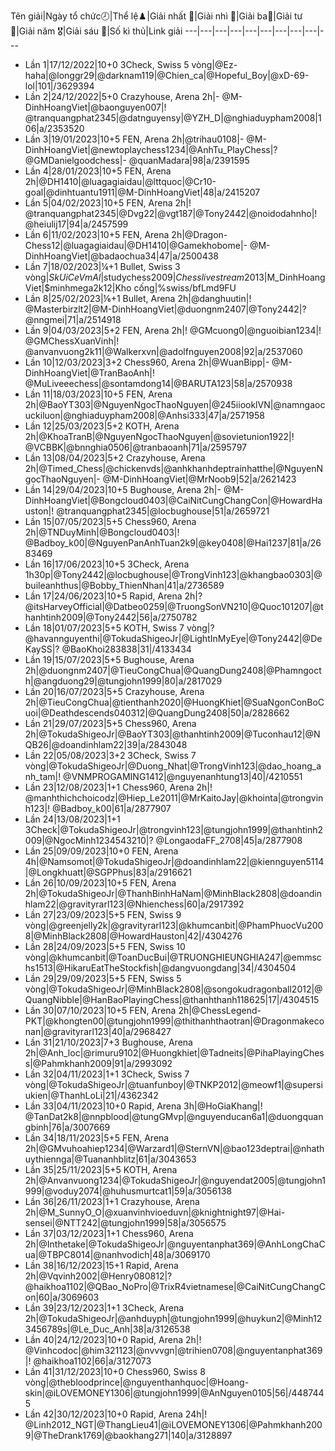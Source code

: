 Tên giải|Ngày tổ chức🕗|Thể lệ♟️|Giải nhất 🥇|Giải nhì 🥈|Giải ba🥉|Giải tư 🏅|Giải năm 🎖️|Giải sáu 🌟|Số kì thủ|Link giải
---|---|---|---|---|---|---|---|---|---
* Lần 1|17/12/2022|10+0 3Check, Swiss 5 vòng|@Ez-haha|@longgr29|@darknam119|@Chien_ca|@Hopeful_Boy|@xD-69-lol|101|/3629394
* Lần 2|24/12/2022|5+0 Crazyhouse, Arena 2h|- @M-DinhHoangViet|@baonguyen007|! @tranquangphat2345|@datnguyensy|@YZH_D|@nghiaduypham2008|106|a/2353520
* Lần 3|19/01/2023|10+5 FEN, Arena 2h|@trihau0108|- @M-DinhHoangViet|@newtoplaychess1234|@AnhTu_PlayChess|? @GMDanielgoodchess|- @quanMadara|98|a/2391595
* Lần 4|28/01/2023|10+5 FEN, Arena 2h|@DH1410|@luagagiaidau|@lttquoc|@Cr10-goal|@dinhtuantu1911|@M-DinhHoangViet|48|a/2415207
* Lần 5|04/02/2023|10+5 FEN, Arena 2h|! @tranquangphat2345|@Dvg22|@vgt187|@Tony2442|@noidodahnho|! @heiulij17|94|a/2457599
* Lần 6|11/02/2023|10+5 FEN, Arena 2h|@Dragon-Chess12|@luagagiaidau|@DH1410|@Gamekhobome|- @M-DinhHoangViet|@badaochua34|47|a/2500438
* Lần 7|18/02/2023|¼+1 Bullet, Swiss 3 vòng|$SkUiCeVmAl|$studychess2009|$Chesslivestream2013|$M_DinhHoangViet|$minhmega2k12|Kho cống|%swiss/bfLmd9FU
* Lần 8|25/02/2023|⅙+1 Bullet, Arena 2h|@danghuutin|! @Masterbirzlt2|@M-DinhHoangViet|@duongnm2407|@Tony2442|? @nngmei|71|a/2514918
* Lần 9|04/03/2023|5+2 FEN, Arena 2h|! @GMcuong0|@nguoibian1234|! @GMChessXuanVinh|! @anvanvuong2k11|@Walkerxvn|@adolfnguyen2008|92|a/2537060
* Lần 10|12/03/2023|3+2 Chess960, Arena 2h|@WuanBipp|- @M-DinhHoangViet|@TranBaoAnh|! @MuLiveeechess|@sontamdong14|@BARUTA123|58|a/2570938
* Lần 11|18/03/2023|10+5 FEN, Arena 2h|@BaoYT303|@NguyenNgocThaoNguyen|@245iiooklVN|@namngaocuckiluon|@nghiaduypham2008|@Anhsi333|47|a/2571958
* Lần 12|25/03/2023|5+2 KOTH, Arena 2h|@KhoaTranB|@NguyenNgocThaoNguyen|@sovietunion1922|! @VCBBK|@bnnghia0506|@tranbaoanh|71|a/2595797
* Lần 13|08/04/2023|5+2 Crazyhouse, Arena 2h|@Timed_Chess|@chickenvds|@anhkhanhdeptrainhatthe|@NguyenNgocThaoNguyen|- @M-DinhHoangViet|@MrNoob9|52|a/2621423
* Lần 14|29/04/2023|10+5 Bughouse, Arena 2h|- @M-DinhHoangViet|@Bongcloud0403|@CaiNitCungChangCon|@HowardHauston|! @tranquangphat2345|@locbughouse|51|a/2659721
* Lần 15|07/05/2023|5+5 Chess960, Arena 2h|@TNDuyMinh|@Bongcloud0403|! @Badboy_k00|@NguyenPanAnhTuan2k9|@key0408|@Hai1237|81|a/2683469
* Lần 16|17/06/2023|10+5 3Check, Arena 1h30p|@Tony2442|@locbughouse|@TrongVinh123|@khangbao0303|@buileanhthus|@Bobby_ThienNhan|41|a/2736589
* Lần 17|24/06/2023|10+5 Rapid, Arena 2h|? @itsHarveyOfficial|@Datbeo0259|@TruongSonVN210|@Quoc101207|@thanhtinh2009|@Tony2442|56|a/2750782
* Lần 18|01/07/2023|5+5 KOTH, Swiss 7 vòng|? @havannguyenthi|@TokudaShigeoJr|@LightInMyEye|@Tony2442|@DeKaySS|? @BaoKhoi283838|31|/4133434
* Lần 19|15/07/2023|5+5 Bughouse, Arena 2h|@duongnm2407|@TieuCongChua|@QuangDung2408|@Phamngocth|@angduong29|@tungjohn1999|80|a/2817029
* Lần 20|16/07/2023|5+5 Crazyhouse, Arena 2h|@TieuCongChua|@tienthanh2020|@HuongKhiet|@SuaNgonConBoCuoi|@Deathdescends040312|@QuangDung2408|50|a/2828662
* Lần 21|29/07/2023|5+5 Chess960, Arena 2h|@TokudaShigeoJr|@BaoYT303|@thanhtinh2009|@Tuconhau12|@NQB26|@doandinhlam22|39|a/2843048
* Lần 22|05/08/2023|3+2 3Check, Swiss 7 vòng|@TokudaShigeoJr|@Duong_Nhat|@TrongVinh123|@dao_hoang_anh_tam|! @VNMPROGAMING1412|@nguyenanhtung13|40|/4210551
* Lần 23|12/08/2023|1+1 Chess960, Arena 2h|! @manhthichchoicodz|@Hiep_Le2011|@MrKaitoJay|@khointa|@trongvinh123|! @Badboy_k00|61|a/2877907
* Lần 24|13/08/2023|1+1 3Check|@TokudaShigeoJr|@trongvinh123|@tungjohn1999|@thanhtinh2009|@NgocMinh1234543210|? @LongaodaFF_2708|45|a/2877908
* Lần 25|09/09/2023|10+0 FEN, Arena 4h|@Namsomot|@TokudaShigeoJr|@doandinhlam22|@kiennguyen5114|@Longkhuatt|@SGPPhus|83|a/2916621
* Lần 26|10/09/2023|10+5 FEN, Arena 2h|@TokudaShigeoJr|@ThanhBinhHaNam|@MinhBlack2808|@doandinhlam22|@gravityrarl123|@Nhienchess|60|a/2917392
* Lần 27|23/09/2023|5+5 FEN, Swiss 9 vòng|@greenjelly2k|@gravityrarl123|@khumcanbit|@PhamPhuocVu2008|@MinhBlack2808|@HowardHauston|42|/4304276
* Lần 28|24/09/2023|5+5 FEN, Swiss 10 vòng|@khumcanbit|@ToanDucBui|@TRUONGHIEUNGHIA247|@emmschs1513|@HikaruEatTheStockfish|@dangvuongdang|34|/4304504
* Lần 29|29/09/2023|5+5 FEN, Swiss 5 vòng|@TokudaShigeoJr|@MinhBlack2808|@songokudragonball2012|@QuangNibble|@HanBaoPlayingChess|@thanhthanh118625|17|/4304515
* Lần 30|07/10/2023|10+5 FEN, Arena 2h|@ChessLegend-PKT|@khongten00|@tungjohn1999|@thithanhthaotran|@Dragonmakeconan|@gravityrarl123|40|a/2968427
* Lần 31|21/10/2023|7+3 Bughouse, Arena 2h|@Anh_loc|@rimuru9102|@Huongkhiet|@Tadneits|@PihaPlayingChess|@Pahmkhanh2009|91|a/2993092
* Lần 32|04/11/2023|1+1 3Check, Swiss 7 vòng|@TokudaShigeoJr|@tuanfunboy|@TNKP2012|@meowf1|@supersiukien|@ThanhLoLi|21|/4362342
* Lần 33|04/11/2023|10+0 Rapid, Arena 3h|@HoGiaKhang|! @TanDat2k8|@nnpblood|@tungGMvp|@nguyenducan6a1|@duongquangbinh|76|a/3007669
* Lần 34|18/11/2023|5+5 FEN, Arena 2h|@GMvuhoahiep1234|@Warzard1|@SternVN|@bao123deptrai|@nhathuythiennga|@Tuananhblitz|61|a/3043653
* Lần 35|25/11/2023|5+5 KOTH, Arena 2h|@Anvanvuong1234|@TokudaShigeoJr|@nguyendat2005|@tungjohn1999|@voduy2074|@huhusmurtcat1|59|a/3056138
* Lần 36|26/11/2023|1+1 Crazyhouse, Arena 2h|@M_SunnyO_O|@xuanvinhvioeduvn|@knightnight97|@Hai-sensei|@NTT242|@tungjohn1999|58|a/3056575
* Lần 37|03/12/2023|1+1 Chess960, Arena 2h|@Inthetake|@TokudaShigeoJr|@nguyentanphat369|@AnhLongChaCua|@TBPC8014|@nanhvodich|48|a/3069170
* Lần 38|16/12/2023|15+1 Rapid, Arena 2h|@Vqvinh2002|@Henry080812|? @haikhoa1102|@QBao_NoPro|@TrixR4vietnamese|@CaiNitCungChangCon|60|a/3069603
* Lần 39|23/12/2023|1+1 3Check, Arena 2h|@TokudaShigeoJr|@anhduyph|@tungjohn1999|@huykun2|@Minh123456789s|@Le_Duc_Anh|38|a/3126538
* Lần 40|24/12/2023|10+0 Rapid, Arena 2h|! @Vinhcodoc|@him321123|@nvvvgn|@trihien0708|@nguyentanphat369|! @haikhoa1102|66|a/3127073
* Lần 41|31/12/2023|10+0 Chess960, Swiss 8 vòng|@thebloodprince|@nguyenthanhquoc|@Hoang-skin|@iLOVEMONEY1306|@tungjohn1999|@AnNguyen0105|56|/4487445
* Lần 42|30/12/2023|10+0 Rapid, Arena 24h|! @Linh2012_NGT|@ThangLieu41|@iLOVEMONEY1306|@Pahmkhanh2009|@TheDrank1769|@baokhang271|140|a/3128897
